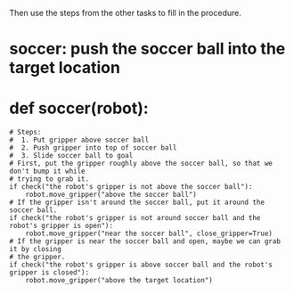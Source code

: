 

Then use the steps from the other tasks to fill in the procedure.

# soccer: push the soccer ball into the target location
# def soccer(robot):
    # Steps:
    #  1. Put gripper above soccer ball
    #  2. Push gripper into top of soccer ball
    #  3. Slide soccer ball to goal
    # First, put the gripper roughly above the soccer ball, so that we don't bump it while
    # trying to grab it.
    if check("the robot's gripper is not above the soccer ball"):
        robot.move_gripper("above the soccer ball")
    # If the gripper isn't around the soccer ball, put it around the soccer ball.
    if check("the robot's gripper is not around soccer ball and the robot's gripper is open"):
        robot.move_gripper("near the soccer ball", close_gripper=True)
    # If the gripper is near the soccer ball and open, maybe we can grab it by closing
    # the gripper.
    if check("the robot's gripper is above soccer ball and the robot's gripper is closed"):
        robot.move_gripper("above the target location")